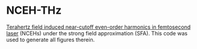 # NCEH-THz
[Terahertz field induced near-cutoff even-order harmonics in femtosecond laser](https://arxiv.org/abs/2008.10017) (NCEHs) under the strong field approximation (SFA). This code was used to generate all figures therein.
